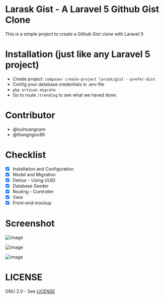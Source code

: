 # Larask Gist - A Laravel 5 Github Gist Clone

This is a simple project to create a Github Gist clone with Laravel 5 

# Installation (just like any Laravel 5 project)

- Create project: `composer create-project larask/gist --prefer-dist`
- Config your database credentials in .env file
- `php artisan migrate`
- Go to route `/trending` to see what we haved done.


# Contributor
- @luuhoangnam
- @thangngoc89

# Checklist

- [x] Installation and Configuration
- [x] Model and Migration
- [x] Detour - Using UUID
- [x] Database Seeder
- [x] Routing - Controller
- [x] View
- [x] Front-end mockup

# Screenshot

![image](https://cloud.githubusercontent.com/assets/3049054/6648112/7e0bd15a-ca08-11e4-8292-274225758948.png)

![image](https://cloud.githubusercontent.com/assets/3049054/6648114/8868a538-ca08-11e4-9692-83bad5d92778.png)

![image](https://cloud.githubusercontent.com/assets/3049054/6648126/a88a9632-ca08-11e4-9126-a1069d00af0c.png)

# LICENSE

GNU 2.0 - See [LICENSE](https://github.com/Larask/gist/blob/master/LICENSE.md)
